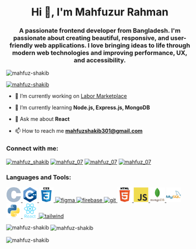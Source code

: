 <h1 align="center">Hi 👋, I'm Mahfuzur Rahman</h1>
<h3 align="center">A passionate frontend developer from Bangladesh. I'm passionate about creating beautiful, responsive, and user-friendly web applications. I love bringing ideas to life through modern web technologies and improving performance, UX, and accessibility.</h3>

<p align="left"> <img src="https://komarev.com/ghpvc/?username=mahfuz-shakib&label=Profile%20views&color=0e75b6&style=flat" alt="mahfuz-shakib" /> </p>

<p align="left"> <a href="https://github.com/ryo-ma/github-profile-trophy"><img src="https://github-profile-trophy.vercel.app/?username=mahfuz-shakib" alt="mahfuz-shakib" /></a> </p>

- 🔭 I’m currently working on [Labor Marketplace](###)

- 🌱 I’m currently learning **Node.js, Express.js, MongoDB**

- 💬 Ask me about **React**

- 📫 How to reach me **mahfuzshakib301@gmail.com**

<h3 align="left">Connect with me:</h3>
<p align="left">
<a href="https://linkedin.com/in/mahfuz_shakib" target="blank"><img align="center" src="https://raw.githubusercontent.com/rahuldkjain/github-profile-readme-generator/master/src/images/icons/Social/linked-in-alt.svg" alt="mahfuz_shakib" height="30" width="40" /></a>
<a href="https://www.codechef.com/users/mahfuz_07" target="blank"><img align="center" src="https://cdn.jsdelivr.net/npm/simple-icons@3.1.0/icons/codechef.svg" alt="mahfuz_07" height="30" width="40" /></a>
<a href="https://codeforces.com/profile/mahfuz_07" target="blank"><img align="center" src="https://raw.githubusercontent.com/rahuldkjain/github-profile-readme-generator/master/src/images/icons/Social/codeforces.svg" alt="mahfuz_07" height="30" width="40" /></a>
<a href="https://www.leetcode.com/mahfuz_07" target="blank"><img align="center" src="https://raw.githubusercontent.com/rahuldkjain/github-profile-readme-generator/master/src/images/icons/Social/leet-code.svg" alt="mahfuz_07" height="30" width="40" /></a>
</p>

<h3 align="left">Languages and Tools:</h3>
<p align="left"> <a href="https://www.cprogramming.com/" target="_blank" rel="noreferrer"> <img src="https://raw.githubusercontent.com/devicons/devicon/master/icons/c/c-original.svg" alt="c" width="40" height="40"/> </a> <a href="https://www.w3schools.com/cpp/" target="_blank" rel="noreferrer"> <img src="https://raw.githubusercontent.com/devicons/devicon/master/icons/cplusplus/cplusplus-original.svg" alt="cplusplus" width="40" height="40"/> </a> <a href="https://www.w3schools.com/css/" target="_blank" rel="noreferrer"> <img src="https://raw.githubusercontent.com/devicons/devicon/master/icons/css3/css3-original-wordmark.svg" alt="css3" width="40" height="40"/> </a> <a href="https://www.figma.com/" target="_blank" rel="noreferrer"> <img src="https://www.vectorlogo.zone/logos/figma/figma-icon.svg" alt="figma" width="40" height="40"/> </a> <a href="https://firebase.google.com/" target="_blank" rel="noreferrer"> <img src="https://www.vectorlogo.zone/logos/firebase/firebase-icon.svg" alt="firebase" width="40" height="40"/> </a> <a href="https://git-scm.com/" target="_blank" rel="noreferrer"> <img src="https://www.vectorlogo.zone/logos/git-scm/git-scm-icon.svg" alt="git" width="40" height="40"/> </a> <a href="https://www.w3.org/html/" target="_blank" rel="noreferrer"> <img src="https://raw.githubusercontent.com/devicons/devicon/master/icons/html5/html5-original-wordmark.svg" alt="html5" width="40" height="40"/> </a> <a href="https://developer.mozilla.org/en-US/docs/Web/JavaScript" target="_blank" rel="noreferrer"> <img src="https://raw.githubusercontent.com/devicons/devicon/master/icons/javascript/javascript-original.svg" alt="javascript" width="40" height="40"/> </a> <a href="https://www.mongodb.com/" target="_blank" rel="noreferrer"> <img src="https://raw.githubusercontent.com/devicons/devicon/master/icons/mongodb/mongodb-original-wordmark.svg" alt="mongodb" width="40" height="40"/> </a> <a href="https://www.mysql.com/" target="_blank" rel="noreferrer"> <img src="https://raw.githubusercontent.com/devicons/devicon/master/icons/mysql/mysql-original-wordmark.svg" alt="mysql" width="40" height="40"/> </a> <a href="https://www.python.org" target="_blank" rel="noreferrer"> <img src="https://raw.githubusercontent.com/devicons/devicon/master/icons/python/python-original.svg" alt="python" width="40" height="40"/> </a> <a href="https://reactjs.org/" target="_blank" rel="noreferrer"> <img src="https://raw.githubusercontent.com/devicons/devicon/master/icons/react/react-original-wordmark.svg" alt="react" width="40" height="40"/> </a> <a href="https://tailwindcss.com/" target="_blank" rel="noreferrer"> <img src="https://www.vectorlogo.zone/logos/tailwindcss/tailwindcss-icon.svg" alt="tailwind" width="40" height="40"/> </a> </p>

<p><img align="left" src="https://github-readme-stats.vercel.app/api/top-langs?username=mahfuz-shakib&show_icons=true&locale=en&layout=compact" alt="mahfuz-shakib" /></p>

<p>&nbsp;<img align="center" src="https://github-readme-stats.vercel.app/api?username=mahfuz-shakib&show_icons=true&locale=en" alt="mahfuz-shakib" /></p>

<p><img align="center" src="https://github-readme-streak-stats.herokuapp.com/?user=mahfuz-shakib&" alt="mahfuz-shakib" /></p>
